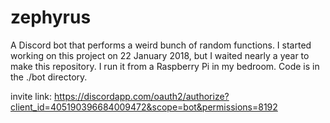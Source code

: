 # zephyrus
A Discord bot that performs a weird bunch of random functions. I started working on this project on 22 January 2018, but I waited nearly a year to make this repository. I run it from a Raspberry Pi in my bedroom. Code is in the ./bot directory.

invite link: https://discordapp.com/oauth2/authorize?client_id=405190396684009472&scope=bot&permissions=8192
